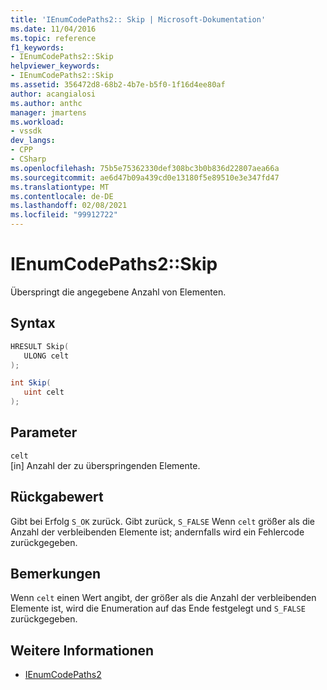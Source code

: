 ```yaml
---
title: 'IEnumCodePaths2:: Skip | Microsoft-Dokumentation'
ms.date: 11/04/2016
ms.topic: reference
f1_keywords:
- IEnumCodePaths2::Skip
helpviewer_keywords:
- IEnumCodePaths2::Skip
ms.assetid: 356472d8-68b2-4b7e-b5f0-1f16d4ee80af
author: acangialosi
ms.author: anthc
manager: jmartens
ms.workload:
- vssdk
dev_langs:
- CPP
- CSharp
ms.openlocfilehash: 75b5e75362330def308bc3b0b836d22807aea66a
ms.sourcegitcommit: ae6d47b09a439cd0e13180f5e89510e3e347fd47
ms.translationtype: MT
ms.contentlocale: de-DE
ms.lasthandoff: 02/08/2021
ms.locfileid: "99912722"
---
```

# <a name="ienumcodepaths2skip"></a>IEnumCodePaths2::Skip
Überspringt die angegebene Anzahl von Elementen.

## <a name="syntax"></a>Syntax

```cpp
HRESULT Skip(
   ULONG celt
);
```

```csharp
int Skip(
   uint celt
);
```

## <a name="parameters"></a>Parameter
`celt`\
[in] Anzahl der zu überspringenden Elemente.

## <a name="return-value"></a>Rückgabewert
 Gibt bei Erfolg `S_OK` zurück. Gibt zurück, `S_FALSE` Wenn `celt` größer als die Anzahl der verbleibenden Elemente ist; andernfalls wird ein Fehlercode zurückgegeben.

## <a name="remarks"></a>Bemerkungen
 Wenn `celt` einen Wert angibt, der größer als die Anzahl der verbleibenden Elemente ist, wird die Enumeration auf das Ende festgelegt und `S_FALSE` zurückgegeben.

## <a name="see-also"></a>Weitere Informationen
- [IEnumCodePaths2](../../../extensibility/debugger/reference/ienumcodepaths2.md)
